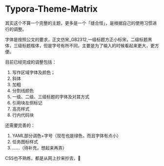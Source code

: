 # Typora-Theme-Matrix

其实这个不算一个完整的主题，更多是一个「缝合怪」，是根据自己的使用习惯进行的调整。

字体是按照公文的要求，正文仿宋_GB2312,一级标题方正小标宋，二级标题黑体，三级标题楷体，但是字号有所不同，主要是为了输入的时候看起来更大，更方便。

目前已经完成的调整包括：

1. 写作区域字体及颜色；
2. 斜体
3. 加粗
4. 分割线颜色
5. 一级、二级、三级标题的字体及对其方式
6. 引用块左侧标记
7. 高亮样式
8. 行内代码块

还需要完善的：

1. YAML部分调色+字号（现在也是绿色，而且字体有点小）
2. 任务图标样式
3. ……（待补充，想起来再弄）


CSS也不熟练，都是从网上抄来抄去，🤣
